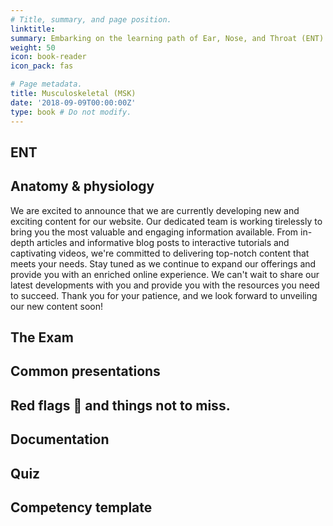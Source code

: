 ```yaml
---
# Title, summary, and page position.
linktitle: 
summary: Embarking on the learning path of Ear, Nose, and Throat (ENT) provides students with a comprehensive understanding of the anatomy, diagnosis, and treatment of disorders related to the head and neck region, equipping them with the skills needed to deliver specialized care to patients with ENT conditions.
weight: 50
icon: book-reader
icon_pack: fas

# Page metadata.
title: Musculoskeletal (MSK)
date: '2018-09-09T00:00:00Z'
type: book # Do not modify.
---
```


## ENT



## Anatomy & physiology

We are  excited to announce that we are currently developing new and exciting content for our website. Our dedicated team is working tirelessly to bring you the most valuable and engaging information available. From in-depth articles and informative blog posts to interactive tutorials and captivating videos, we're committed to delivering top-notch content that meets your needs. Stay tuned as we continue to expand our offerings and provide you with an enriched online experience. We can't wait to share our latest developments with you and provide you with the resources you need to succeed. Thank you for your patience, and we look forward to unveiling our new content soon!

## The Exam


## Common presentations


## Red flags 🚩 and things not to miss. 


## Documentation



## Quiz



## Competency template 